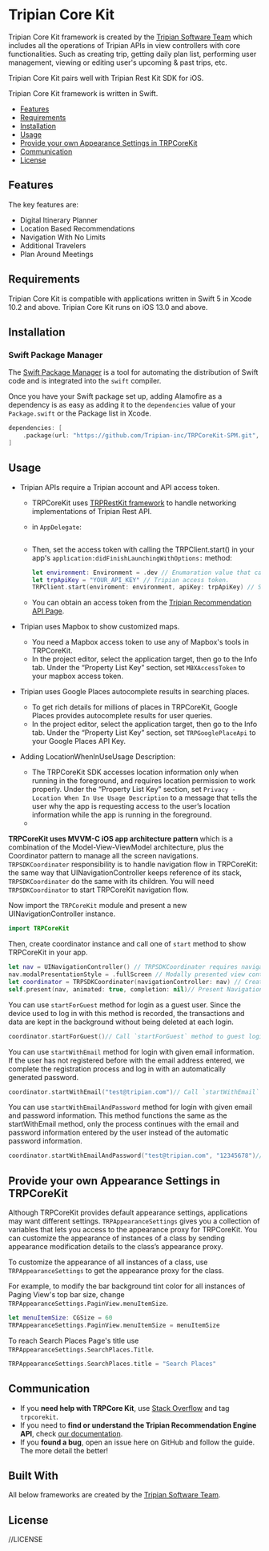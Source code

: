 # Tripian Core Kit

Tripian Core Kit framework is created by the [Tripian Software Team](https://www.tripian.com/about-us/) which includes all the operations of Tripian APIs in view controllers with core functionalities. Such as creating trip, getting daily plan list, performing user management, viewing or editing user's upcoming & past trips, etc.

Tripian Core Kit pairs well with Tripian Rest Kit SDK for iOS.

Tripian Core Kit framework is written in Swift.

- [Features](#features)
- [Requirements](#requirements)
- [Installation](#installation)
- [Usage](#usage)
- [Provide your own Appearance Settings in TRPCoreKit](#provide-your-own-appearance-settings-in-tRPCoreKit)
- [Communication](#communication)
- [License](#license)

## Features

The key features are:

* Digital Itinerary Planner
* Location Based Recommendations
* Navigation With No Limits
* Additional Travelers
* Plan Around Meetings

## Requirements

Tripian Core Kit is compatible with applications written in Swift 5 in Xcode 10.2 and above. Tripian Core Kit runs on iOS 13.0 and above.

## Installation

### Swift Package Manager

The [Swift Package Manager](https://swift.org/package-manager/) is a tool for automating the distribution of Swift code and is integrated into the `swift` compiler.

Once you have your Swift package set up, adding Alamofire as a dependency is as easy as adding it to the `dependencies` value of your `Package.swift` or the Package list in Xcode.

```swift
dependencies: [
    .package(url: "https://github.com/Tripian-inc/TRPCoreKit-SPM.git", branch: "tripian")
]
```


## Usage

* Tripian APIs require a Tripian account and API access token.

   * TRPCoreKit uses [TRPRestKit framework](https://github.com/Tripian-inc/TRPRestKit) to handle networking implementations of Tripian Rest API. 
   *  in `AppDelegate`:
   
       ```swift
       
       ```
   * Then, set the access token with calling the TRPClient.start() in your app's `application:didFinishLaunchingWithOptions:` method:
   
      ```swift
      let environment: Environment = .dev // Enumaration value that can be production,test,sandbox, production or a custom BaseUrlCreater instance.
      let trpApiKey = "YOUR_API_KEY" // Tripian access token.
      TRPClient.start(enviroment: environment, apiKey: trpApiKey) // Set TRPRestKit access token in order TRPCoreKit to work properly.
      ```
   * You can obtain an access token from the [Tripian Recommendation API Page](https://www.tripian.com/travel-recommendation-api/).

* Tripian uses Mapbox to show customized maps. 

   * You need a Mapbox access token to use any of Mapbox's tools in TRPCoreKit. 
   * In the project editor, select the application target, then go to the Info tab. Under the “Property List Key” section, set `MBXAccessToken` to your mapbox access token.

* Tripian uses Google Places autocomplete results in searching places. 

   * To get rich details for millions of places in TRPCoreKit, Google Places provides autocomplete results for user queries.
   * In the project editor, select the application target, then go to the Info tab. Under the “Property List Key” section, set `TRPGooglePlaceApi` to your Google Places API Key.

* Adding LocationWhenInUseUsage Description: 

   * The TRPCoreKit SDK accesses location information only when running in the foreground, and requires location permission to work properly. Under the “Property List Key” section, set `Privacy - Location When In Use Usage Description` to a message that tells the user why the app is requesting access to the user’s location information while the app is running in the foreground.
   * 

**TRPCoreKit uses MVVM-C iOS app architecture pattern** which is a combination of the Model-View-ViewModel architecture, plus the Coordinator pattern to manage all the screen navigations. 
`TRPSDKCoordinater` responsibility is to handle navigation flow in TRPCoreKit: the same way that UINavigationController keeps reference of its stack, `TRPSDKCoordinater` do the same with its children. You will need `TRPSDKCoordinator` to start TRPCoreKit navigation flow.

Now import the `TRPCoreKit` module and present a new UINavigationController instance. 

```swift
import TRPCoreKit
```
Then, create coordinator instance and call one of `start` method to show TRPCoreKit in your app.

```swift
let nav = UINavigationController() // TRPSDKCoordinater requires navigation controller instance in initialization.
nav.modalPresentationStyle = .fullScreen // Modally presented view controller to display in full-screen.
let coordinator = TRPSDKCoordinater(navigationController: nav) // Create coordinator instance.
self.present(nav, animated: true, completion: nil)// Present Navigation View Controller instance in your app.
```

You can use `startForGuest` method for login as a guest user. Since the device used to log in with this method is recorded, the transactions and data are kept in the background without being deleted at each login.
```swift
coordinator.startForGuest()// Call `startForGuest` method to guest login and show the TRPCoreKit in your app.
```
You can use `startWithEmail` method for login with given email information. If the user has not registered before with the email address entered, we complete the registration process and log in with an automatically generated password.

```swift
coordinator.startWithEmail("test@tripian.com")// Call `startWithEmail` method to login with given email and show the TRPCoreKit in your app.
```
You can use `startWithEmailAndPassword` method for login with given email and password information. This method functions the same as the startWithEmail method, only the process continues with the email and password information entered by the user instead of the automatic password information.

```swift
coordinator.startWithEmailAndPassword("test@tripian.com", "12345678")// Call `startWithEmailAndPassword` method to login with given email and password and show the TRPCoreKit in your app.
```

## Provide your own Appearance Settings in TRPCoreKit

Although TRPCoreKit provides default appearance settings, applications may want different settings. 
`TRPAppearanceSettings` gives you a collection of variables  that lets you access to the appearance proxy for TRPCoreKit. You can customize the appearance of instances of a class by sending appearance modification details to the class’s appearance proxy.

To customize the appearance of all instances of a class, use `TRPAppearanceSettings` to get the appearance proxy for the class.

For example, to modify the bar background tint color for all instances of Paging View's top bar size, change `TRPAppearanceSettings.PaginView.menuItemSize`.

```swift
let menuItemSize: CGSize = 60
TRPAppearanceSettings.PaginView.menuItemSize = menuItemSize
```

To reach Search Places Page's title use `TRPAppearanceSettings.SearchPlaces.Title`.

```swift
TRPAppearanceSettings.SearchPlaces.title = "Search Places"
```



## Communication
- If you **need help with TRPCore Kit**, use [Stack Overflow](https://stackoverflow.com/questions/tagged/trpcorekit) and tag `trpcorekit`.
- If you need to **find or understand the Tripian Recommendation Engine API**, check [our documentation](https://tripian-inc.github.io/TripianApiPlatform/documentation/).
- If you **found a bug**, open an issue here on GitHub and follow the guide. The more detail the better!

## Built With

All below frameworks are created by the [Tripian Software Team](https://www.tripian.com/about-us/).


## License

//LICENSE
